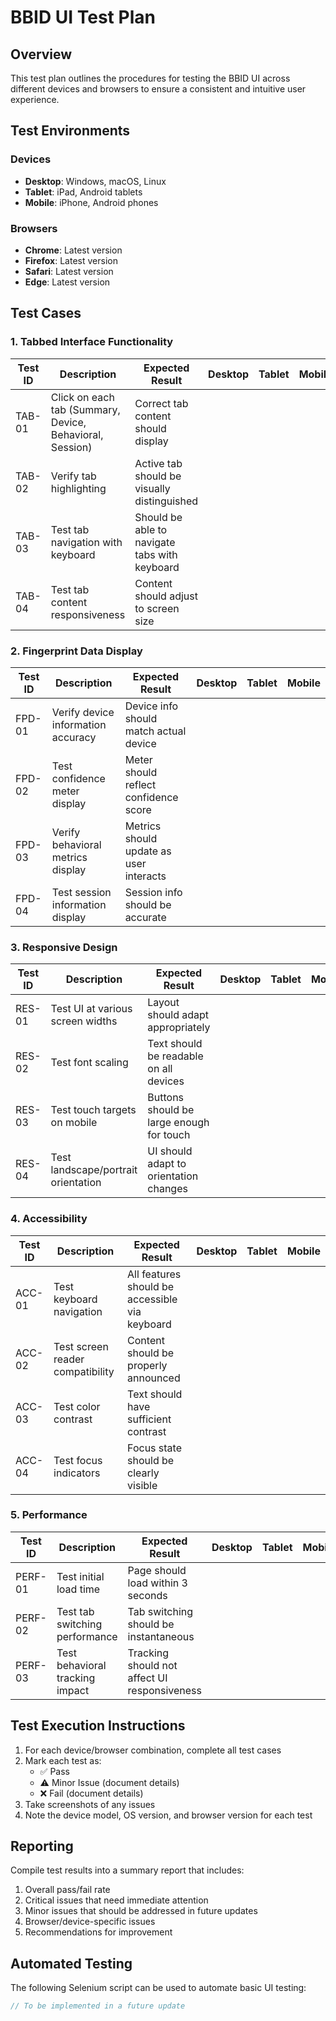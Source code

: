 # BBID UI Test Plan

## Overview
This test plan outlines the procedures for testing the BBID UI across different devices and browsers to ensure a consistent and intuitive user experience.

## Test Environments

### Devices
- **Desktop**: Windows, macOS, Linux
- **Tablet**: iPad, Android tablets
- **Mobile**: iPhone, Android phones

### Browsers
- **Chrome**: Latest version
- **Firefox**: Latest version
- **Safari**: Latest version
- **Edge**: Latest version

## Test Cases

### 1. Tabbed Interface Functionality

| Test ID | Description | Expected Result | Desktop | Tablet | Mobile |
|---------|-------------|-----------------|---------|--------|--------|
| TAB-01 | Click on each tab (Summary, Device, Behavioral, Session) | Correct tab content should display | | | |
| TAB-02 | Verify tab highlighting | Active tab should be visually distinguished | | | |
| TAB-03 | Test tab navigation with keyboard | Should be able to navigate tabs with keyboard | | | |
| TAB-04 | Test tab content responsiveness | Content should adjust to screen size | | | |

### 2. Fingerprint Data Display

| Test ID | Description | Expected Result | Desktop | Tablet | Mobile |
|---------|-------------|-----------------|---------|--------|--------|
| FPD-01 | Verify device information accuracy | Device info should match actual device | | | |
| FPD-02 | Test confidence meter display | Meter should reflect confidence score | | | |
| FPD-03 | Verify behavioral metrics display | Metrics should update as user interacts | | | |
| FPD-04 | Test session information display | Session info should be accurate | | | |

### 3. Responsive Design

| Test ID | Description | Expected Result | Desktop | Tablet | Mobile |
|---------|-------------|-----------------|---------|--------|--------|
| RES-01 | Test UI at various screen widths | Layout should adapt appropriately | | | |
| RES-02 | Test font scaling | Text should be readable on all devices | | | |
| RES-03 | Test touch targets on mobile | Buttons should be large enough for touch | | | |
| RES-04 | Test landscape/portrait orientation | UI should adapt to orientation changes | | | |

### 4. Accessibility

| Test ID | Description | Expected Result | Desktop | Tablet | Mobile |
|---------|-------------|-----------------|---------|--------|--------|
| ACC-01 | Test keyboard navigation | All features should be accessible via keyboard | | | |
| ACC-02 | Test screen reader compatibility | Content should be properly announced | | | |
| ACC-03 | Test color contrast | Text should have sufficient contrast | | | |
| ACC-04 | Test focus indicators | Focus state should be clearly visible | | | |

### 5. Performance

| Test ID | Description | Expected Result | Desktop | Tablet | Mobile |
|---------|-------------|-----------------|---------|--------|--------|
| PERF-01 | Test initial load time | Page should load within 3 seconds | | | |
| PERF-02 | Test tab switching performance | Tab switching should be instantaneous | | | |
| PERF-03 | Test behavioral tracking impact | Tracking should not affect UI responsiveness | | | |

## Test Execution Instructions

1. For each device/browser combination, complete all test cases
2. Mark each test as:
   - ✅ Pass
   - ⚠️ Minor Issue (document details)
   - ❌ Fail (document details)
3. Take screenshots of any issues
4. Note the device model, OS version, and browser version for each test

## Reporting

Compile test results into a summary report that includes:
1. Overall pass/fail rate
2. Critical issues that need immediate attention
3. Minor issues that should be addressed in future updates
4. Browser/device-specific issues
5. Recommendations for improvement

## Automated Testing

The following Selenium script can be used to automate basic UI testing:

```javascript
// To be implemented in a future update
```
